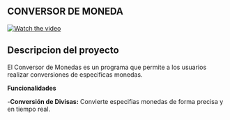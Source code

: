 ## CONVERSOR DE MONEDA

[![Watch the video](https://github.com/brygithmontilla/Conversor-de-monedas/blob/main/Anotaci%C3%B3n%202024-10-28%20115357.jpg)](https://github.com/brygithmontilla/Conversor-de-monedas/blob/main/20241028_112445%20(online-video-cutter.com).mp4)

## Descripcion del proyecto

El Conversor de Monedas es un programa que permite a los usuarios realizar conversiones de especificas monedas. 

**Funcionalidades**

-**Conversión de Divisas:** Convierte especifias monedas de forma precisa y en tiempo real.

